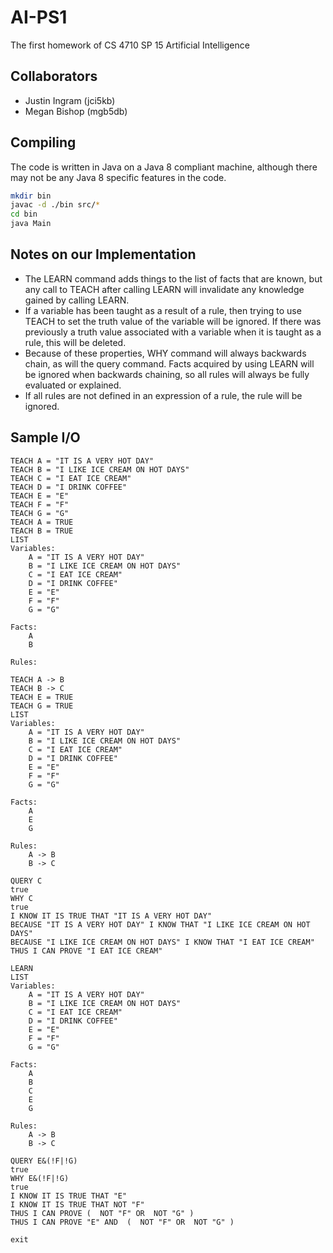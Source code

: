 # AI-PS1
The first homework of CS 4710 SP 15 Artificial Intelligence

## Collaborators
* Justin Ingram (jci5kb)
* Megan Bishop (mgb5db)

## Compiling
The code is written in Java on a Java 8 compliant machine, although there may not be any Java 8 specific features in the code.
```bash
mkdir bin
javac -d ./bin src/*
cd bin
java Main
```

## Notes on our Implementation
* The LEARN command adds things to the list of facts that are known, but any call to TEACH after calling LEARN will invalidate any knowledge gained by calling LEARN.
* If a variable has been taught as a result of a rule, then trying to use TEACH to set the truth value of the variable will be ignored. If there was previously a truth value associated with a variable when it is taught as a rule, this will be deleted.
* Because of these properties, WHY command will always backwards chain, as will the query command. Facts acquired by using LEARN will be ignored when backwards chaining, so all rules will always be fully evaluated or explained.
* If all rules are not defined in an expression of a rule, the rule will be ignored.

## Sample I/O
```
TEACH A = "IT IS A VERY HOT DAY"
TEACH B = "I LIKE ICE CREAM ON HOT DAYS"
TEACH C = "I EAT ICE CREAM"
TEACH D = "I DRINK COFFEE"
TEACH E = "E"
TEACH F = "F"
TEACH G = "G"
TEACH A = TRUE
TEACH B = TRUE
LIST
Variables:
	A = "IT IS A VERY HOT DAY"
	B = "I LIKE ICE CREAM ON HOT DAYS"
	C = "I EAT ICE CREAM"
	D = "I DRINK COFFEE"
	E = "E"
	F = "F"
	G = "G"

Facts:
	A
	B

Rules:

TEACH A -> B
TEACH B -> C
TEACH E = TRUE
TEACH G = TRUE
LIST
Variables:
	A = "IT IS A VERY HOT DAY"
	B = "I LIKE ICE CREAM ON HOT DAYS"
	C = "I EAT ICE CREAM"
	D = "I DRINK COFFEE"
	E = "E"
	F = "F"
	G = "G"

Facts:
	A
	E
	G

Rules:
	A -> B
	B -> C

QUERY C
true
WHY C
true
I KNOW IT IS TRUE THAT "IT IS A VERY HOT DAY"
BECAUSE "IT IS A VERY HOT DAY" I KNOW THAT "I LIKE ICE CREAM ON HOT DAYS"
BECAUSE "I LIKE ICE CREAM ON HOT DAYS" I KNOW THAT "I EAT ICE CREAM"
THUS I CAN PROVE "I EAT ICE CREAM"

LEARN
LIST
Variables:
	A = "IT IS A VERY HOT DAY"
	B = "I LIKE ICE CREAM ON HOT DAYS"
	C = "I EAT ICE CREAM"
	D = "I DRINK COFFEE"
	E = "E"
	F = "F"
	G = "G"

Facts:
	A
	B
	C
	E
	G

Rules:
	A -> B
	B -> C

QUERY E&(!F|!G)
true
WHY E&(!F|!G)
true
I KNOW IT IS TRUE THAT "E"
I KNOW IT IS TRUE THAT NOT "F"
THUS I CAN PROVE (  NOT "F" OR  NOT "G" )
THUS I CAN PROVE "E" AND  (  NOT "F" OR  NOT "G" )

exit
```
